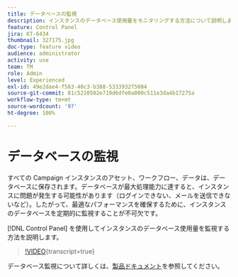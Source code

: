 ```yaml
---
title: データベースの監視
description: インスタンスのデータベース使用量をモニタリングする方法について説明します。
feature: Control Panel
jira: KT-6434
thumbnail: 327175.jpg
doc-type: feature video
audience: administrator
activity: use
team: TM
role: Admin
level: Experienced
exl-id: 49e2dae4-f583-40c3-b388-5333932f5084
source-git-commit: 81c5210502e719d6dfe0a000c511e3da4b17275a
workflow-type: tm+mt
source-wordcount: '97'
ht-degree: 100%

---
```


# データベースの監視

すべての Campaign インスタンスのアセット、ワークフロー、データは、データベースに保存されます。データベースが最大処理能力に達すると、インスタンスに問題が発生する可能性があります（ログインできない、メールを送信できないなど）。したがって、最適なパフォーマンスを確保するために、インスタンスのデータベースを定期的に監視することが不可欠です。

[!DNL Control Panel] を使用してインスタンスのデータベース使用量を監視する方法を説明します。

>[!VIDEO](https://video.tv.adobe.com/v/327175?learn=on){transcript=true}

データベース監視について詳しくは、[製品ドキュメント](https://experienceleague.adobe.com/docs/control-panel/using/performance-monitoring/database-monitoring/database-monitoring.html?lang=ja)を参照してください。
